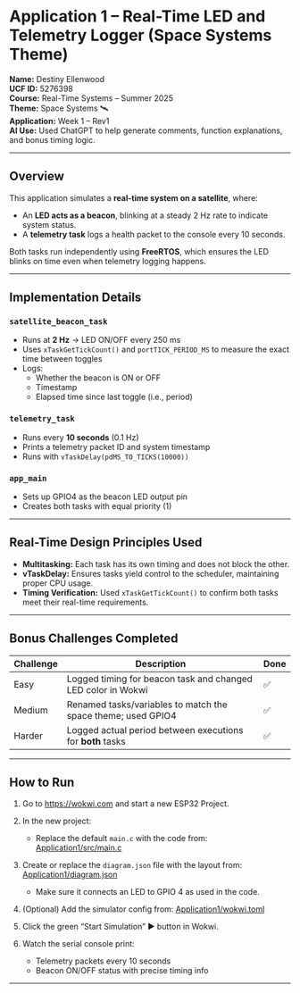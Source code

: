 # Application 1 – Real-Time LED and Telemetry Logger (Space Systems Theme)

**Name:** Destiny Ellenwood  
**UCF ID:** 5276398  
**Course:** Real-Time Systems – Summer 2025  
**Theme:** Space Systems 🛰️  
**Application:** Week 1 – Rev1  
**AI Use:** Used ChatGPT to help generate comments, function explanations, and bonus timing logic.

---

##  Overview

This application simulates a **real-time system on a satellite**, where:

- An **LED acts as a beacon**, blinking at a steady 2 Hz rate to indicate system status.
- A **telemetry task** logs a health packet to the console every 10 seconds.

Both tasks run independently using **FreeRTOS**, which ensures the LED blinks on time even when telemetry logging happens.

---

##  Implementation Details

###  `satellite_beacon_task`
- Runs at **2 Hz** → LED ON/OFF every 250 ms
- Uses `xTaskGetTickCount()` and `portTICK_PERIOD_MS` to measure the exact time between toggles
- Logs:
  - Whether the beacon is ON or OFF
  - Timestamp
  - Elapsed time since last toggle (i.e., period)

###  `telemetry_task`
- Runs every **10 seconds** (0.1 Hz)
- Prints a telemetry packet ID and system timestamp
- Runs with `vTaskDelay(pdMS_TO_TICKS(10000))`

###  `app_main`
- Sets up GPIO4 as the beacon LED output pin
- Creates both tasks with equal priority (1)

---

##  Real-Time Design Principles Used

- **Multitasking:** Each task has its own timing and does not block the other.
- **vTaskDelay:** Ensures tasks yield control to the scheduler, maintaining proper CPU usage.
- **Timing Verification:** Used `xTaskGetTickCount()` to confirm both tasks meet their real-time requirements.

---

##  Bonus Challenges Completed

| Challenge        | Description                                                   | Done |
|------------------|---------------------------------------------------------------|------|
| Easy             | Logged timing for beacon task and changed LED color in Wokwi | ✅   |
| Medium           | Renamed tasks/variables to match the space theme; used GPIO4  | ✅   |
| Harder           | Logged actual period between executions for **both** tasks    | ✅   |

---

##  How to Run

1. Go to https://wokwi.com and start a new ESP32 Project.
2. In the new project:
    - Replace the default `main.c` with the code from: [Application1/src/main.c](/Application1/src/main.c)
3. Create or replace the `diagram.json` file with the layout from: [Application1/diagram.json](/Application1/diagram.json)
    - Make sure it connects an LED to GPIO 4 as used in the code.
4. (Optional) Add the simulator config from: [Application1/wokwi.toml](/Application1/wokwi.toml)
5. Click the green “Start Simulation” ▶ button in Wokwi.

6. Watch the serial console print:
   - Telemetry packets every 10 seconds
   - Beacon ON/OFF status with precise timing info

---

